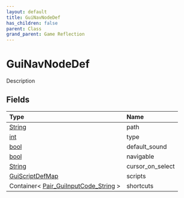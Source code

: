 ```yaml
---
layout: default
title: GuiNavNodeDef
has_children: false
parent: Class
grand_parent: Game Reflection
---
```

# GuiNavNodeDef
Description 

## Fields

| Type | Name |
|:----------|:--------------|
| [String](/riftbreaker-wiki/docs/game-reflection/components/string/) | path |
| [int](/riftbreaker-wiki/docs/game-reflection/enums/int/) | type |
| [bool](/riftbreaker-wiki/docs/game-reflection/components/bool/) | default_sound |
| [bool](/riftbreaker-wiki/docs/game-reflection/components/bool/) | navigable |
| [String](/riftbreaker-wiki/docs/game-reflection/components/string/) | cursor_on_select |
| [GuiScriptDefMap](/riftbreaker-wiki/docs/game-reflection/classes/gui_script_def_map/) | scripts |
| Container< [Pair_GuiInputCode_String](/riftbreaker-wiki/docs/game-reflection/classes/pair__gui_input_code__string/) > | shortcuts |

